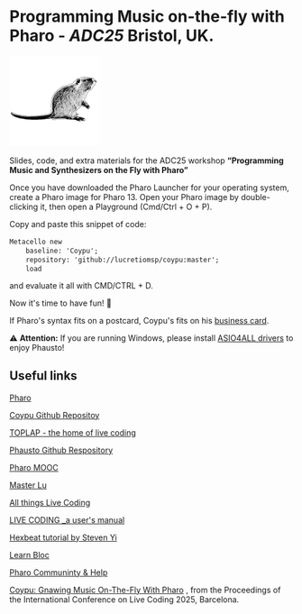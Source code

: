 # Programming Music on-the-fly with Pharo - _ADC25_ Bristol, UK.

![nutria in black and white](nutria_black.png)

Slides, code, and extra materials for the ADC25 workshop **“Programming Music and Synthesizers on the Fly with Pharo”**

Once you have downloaded the Pharo Launcher for your operating system, create a Pharo image for Pharo 13.
Open your Pharo image by double-clicking it, then open a Playground (Cmd/Ctrl + O + P).

Copy and paste this snippet of code:
```Smalltalk
Metacello new
    baseline: 'Coypu';
    repository: 'github://lucretiomsp/coypu:master';
    load
```
and evaluate it all with CMD/CTRL + D.

Now it's time to have fun! 🎵

If Pharo's syntax fits on a postcard, Coypu's fits on his [business card](https://github.com/lucretiomsp/ProgrammingMusicWithPharo-ADC25/blob/main/coypuBusinessCard.md).

⚠️ **Attention:** If you are running Windows, please install [ASIO4ALL drivers](https://asio4all.org/about/download-asio4all/) to enjoy Phausto!




## Useful links

[Pharo](https://pharo.org/)

[Coypu Github Repositoy](https://github.com/lucretiomsp/Coypu)

[TOPLAP - the home of live coding](https://blog.toplap.org)

[Phausto Github Respository](https://github.com/lucretiomsp/Phausto)

[Pharo MOOC](https://mooc.pharo.org/)

[Master Lu](https://github.com/lucretiomsp/MasterLu)

[All things Live Coding](https://github.com/toplap/awesome-livecoding)

[LIVE CODING _a user's manual](https://static.livecodingbook.toplap.org/books/livecoding.pdf)

[Hexbeat tutorial by Steven Yi](https://github.com/kunstmusik/csound-live-code/blob/main/doc/hexadecimal_beats.md)

[Learn Bloc](https://github.com/SquareBracketAssociates/Booklet-Graphics)

[Pharo Communinty & Help](https://pharo.org/community)

[Coypu: Gnawing Music On-The-Fly With Pharo](https://zenodo.org/records/15528063) , from the Proceedings of the International Conference on Live Coding 2025, Barcelona.


